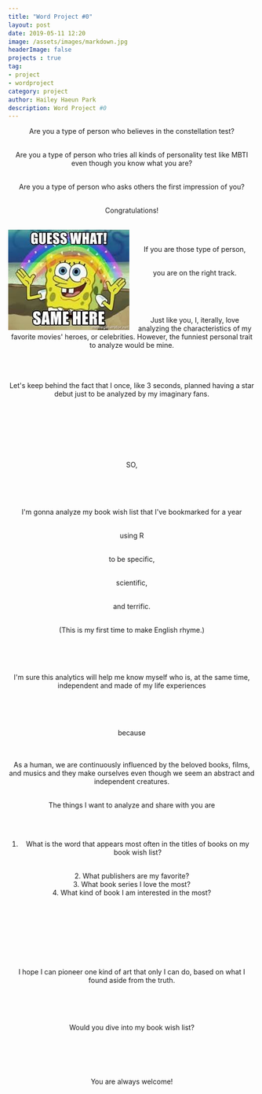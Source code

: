 ```yaml
---
title: "Word Project #0"
layout: post
date: 2019-05-11 12:20
image: /assets/images/markdown.jpg
headerImage: false
projects : true
tag:
- project
- wordproject
category: project
author: Hailey Haeun Park
description: Word Project #0
---
```


<div style="text-align: center">
Are you a type of person who believes in the constellation test? <br><br>

Are you a type of person who tries all kinds of personality test like MBTI even though you know what you are?<br><br>

Are you a type of person who asks others the first impression of you?<br><br>

Congratulations!<br><br>

​<img src="/assets/images/samehere.jpeg"
     alt="Same here!"
     style="float: left; margin-right: 10px;" />

If you are those type of person, <br><br>

you are on the right track.<br><br><br>

​

Just like you, I, iterally, love analyzing the characteristics of my favorite movies' heroes, or celebrities. However, the funniest personal trait to analyze would be mine.
<br><br><br>
​

Let's keep behind the fact that I once, like 3 seconds, planned having a star debut just to be analyzed by my imaginary fans.

​<br><br><br><br>

​

SO,

​<br><br><br>

I'm gonna analyze my book wish list that I've bookmarked for a year <br><br>

using R <br><br>

to be specific,<br><br>

scientific,<br><br>

and terrific.<br><br>

(This is my first time to make English rhyme.)<br><br><br>

​

I'm sure this analytics will help me know myself who is, at the same time, independent and made of my life experiences<br><br><br>

​

because<br><br><br>



As a human, we are continuously influenced by the beloved books, films, and musics and they make ourselves even though we seem an abstract and independent creatures.  <br><br>


The things I want to analyze and share with you are<br><br>

​

1. What is the word that appears most often in the titles of books on my book wish list?
<br>
2. What publishers are my favorite?
<br>
3. What book series I love the most?
<br>
4. What kind of book I am interested in the most?
<br><br><br><br>
​

​

​

I hope I can pioneer one kind of art that only I can do, based on what I found aside from the truth.

​
<br><br>
​

Would you dive into my book wish list?

​<br><br>

​

You are always welcome!<br>

​</div>
